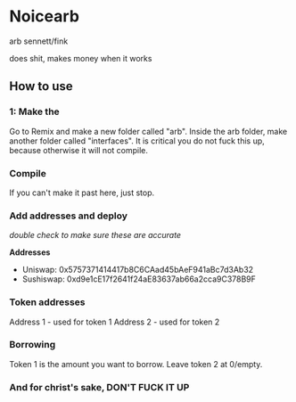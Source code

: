 # Noicearb
arb sennett/fink

does shit, makes money when it works

## How to use
### 1: Make the
Go to Remix and make a new folder called "arb". Inside the arb folder, make another folder called "interfaces". It is critical you do not fuck this up, because otherwise it will not compile.
### Compile
If you can't make it past here, just stop.
### Add addresses and deploy
*double check to make sure these are accurate*

**Addresses**
- Uniswap: 0x5757371414417b8C6CAad45bAeF941aBc7d3Ab32
- Sushiswap: 0xd9e1cE17f2641f24aE83637ab66a2cca9C378B9F

### Token addresses
Address 1 - used for token 1
Address 2 - used for token 2

### Borrowing
Token 1 is the amount you want to borrow. Leave token 2 at 0/empty.

### And for christ's sake, DON'T FUCK IT UP

